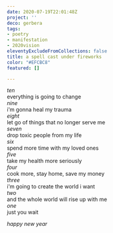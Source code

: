 ```yaml
---
date: 2020-07-19T22:01:48Z
project: ''
deco: gerbera
tags:
- poetry
- manifestation
- 2020vision
eleventyExcludeFromCollections: false
title: a spell cast under fireworks
color: "#EFCBC8"
featured: []

---
```

_ten_  
    everything is going to change  
_nine_  
    i'm gonna heal my trauma  
_eight_  
    let go of things that no longer serve me  
_seven_  
    drop toxic people from my life  
_six_  
    spend more time with my loved ones  
_five_  
    take my health more seriously  
_four_  
    cook more, stay home, save my money  
_three_  
    i'm going to create the world i want  
_two_  
    and the whole world will rise up with me  
_one_  
    just you wait  

_happy new year_
